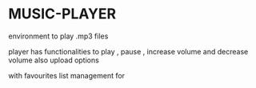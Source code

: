 # MUSIC-PLAYER

environment to play .mp3 files 

player has functionalities to play , pause  , increase volume and decrease volume also upload options

with favourites list management for 
